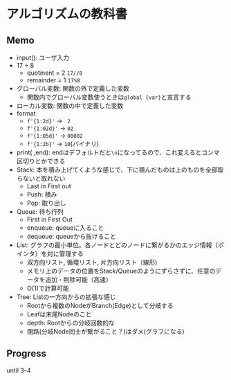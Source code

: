 # アルゴリズムの教科書

## Memo
* input(): ユーザ入力
* 17 ÷ 8
    * quotinent = 2 `17//8`
    * remainder = 1 `17%8`
* グローバル変数: 関数の外で定義した変数
    * 関数内でグローバル変数使うときは`global {var}`と宣言する
* ローカル変数: 関数の中で定義した変数
* format
    * `f'{1:2d}'` -> ` 2`
    * `f'{1:02d}'` -> `02`
    * `f'{1:05d}'` -> `00002`
    * `f'{1:2b}'` -> `10`(バイナリ)
* print( ,end): endはデフォルトだと`\n`になってるので、これ変えるとコンマ区切りとかできる
* Stack: 本を積み上げてくような感じで、下に積んだものは上のものを全部取らないと取れない
    * Last in First out
    * Push: 積み
    * Pop: 取り出し
* Queue: 待ち行列
    * First in First Out
    * enqueue: queueに入ること
    * dequeue: queueから抜けること
* List: グラフの最小単位。各ノードとどのノードに繋がるかのエッジ情報（ポインタ）を対に管理する
    * 双方向リスト, 循環リスト, 片方向リスト（線形)
    * メモリ上のデータの位置をStack/Queueのようにずらさずに、任意のデータを追加・削除可能（高速）
    * O(1)で計算可能
* Tree: Listの一方向からの拡張な感じ
    * Rootから複数のNodeがBranch(Edge)として分岐する
    * Leafは末尾Nodeのこと
    * depth: Rootからの分岐回数的な
    * 閉路(分岐Node同士が繋がること？)はダメ(グラフになる)


## Progress
until 3-4